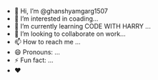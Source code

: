 - 👋 Hi, I’m @ghanshyamgarg1507
- 👀 I’m interested in  coading...
- 🌱 I’m currently learning CODE WITH HARRY   ...
- 💞️ I’m looking to collaborate on work...
- 📫 How to reach me ...
- 😄 Pronouns: ...
- ⚡ Fun fact: ...
- ❤️
<!---
ghanshyamgarg1507/ghanshyamgarg1507 is a ✨ special ✨ repository because its `README.md` (this file) appears on your GitHub profile.
You can click the Preview link to take a look at your changes.
--->
